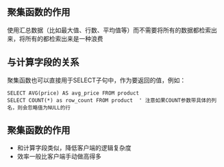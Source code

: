 ## 聚集函数的作用
使用汇总数据（比如最大值、行数、平均值等）而不需要将所有的数据都检索出来，将所有的都检索出来是一种浪费

## 与计算字段的关系
聚集函数也可以直接用于SELECT子句中，作为要返回的值，例如：
```
SELECT AVG(price) AS avg_price FROM product
SELECT COUNT(*) as row_count FROM product  ' 注意如果COUNT参数带具体的列名，则会忽略值为NULL的行
```

## 聚集函数的作用
- 和计算字段类似，降低客户端的逻辑复杂度
- 效率一般比客户端手动做高得多